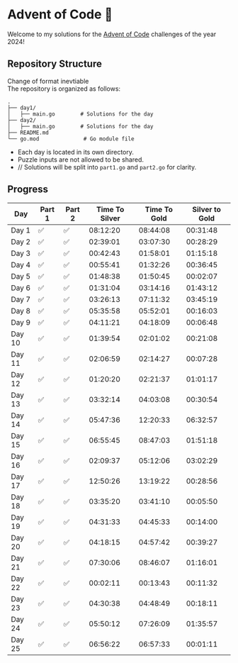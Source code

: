 # Advent of Code 🎄

Welcome to my solutions for the [Advent of Code](https://adventofcode.com/2024) challenges of the year 2024!

## Repository Structure

Change of format inevtiable  
The repository is organized as follows:

```text
.
├── day1/
│   ├── main.go        # Solutions for the day
├── day2/
│   ├── main.go        # Solutions for the day
├── README.md
└── go.mod              # Go module file
```

- Each day is located in its own directory.
- Puzzle inputs are not allowed to be shared.
- // Solutions will be split into `part1.go` and `part2.go` for clarity.

## Progress

| Day    | Part 1 | Part 2 | Time To Silver | Time To Gold | Silver to Gold |
| ------ | ------ | ------ | -------------- | ------------ | -------------- |
| Day 1  | ✅     | ✅     | 08:12:20       | 08:44:08     | 00:31:48       |
| Day 2  | ✅     | ✅     | 02:39:01       | 03:07:30     | 00:28:29       |
| Day 3  | ✅     | ✅     | 00:42:43       | 01:58:01     | 01:15:18       |
| Day 4  | ✅     | ✅     | 00:55:41       | 01:32:26     | 00:36:45       |
| Day 5  | ✅     | ✅     | 01:48:38       | 01:50:45     | 00:02:07       |
| Day 6  | ✅     | ✅     | 01:31:04       | 03:14:16     | 01:43:12       |
| Day 7  | ✅     | ✅     | 03:26:13       | 07:11:32     | 03:45:19       |
| Day 8  | ✅     | ✅     | 05:35:58       | 05:52:01     | 00:16:03       |
| Day 9  | ✅     | ✅     | 04:11:21       | 04:18:09     | 00:06:48       |
| Day 10 | ✅     | ✅     | 01:39:54       | 02:01:02     | 00:21:08       |
| Day 11 | ✅     | ✅     | 02:06:59       | 02:14:27     | 00:07:28       |
| Day 12 | ✅     | ✅     | 01:20:20       | 02:21:37     | 01:01:17       |
| Day 13 | ✅     | ✅     | 03:32:14       | 04:03:08     | 00:30:54       |
| Day 14 | ✅     | ✅     | 05:47:36       | 12:20:33     | 06:32:57       |
| Day 15 | ✅     | ✅     | 06:55:45       | 08:47:03     | 01:51:18       |
| Day 16 | ✅     | ✅     | 02:09:37       | 05:12:06     | 03:02:29       |
| Day 17 | ✅     | ✅     | 12:50:26       | 13:19:22     | 00:28:56       |
| Day 18 | ✅     | ✅     | 03:35:20       | 03:41:10     | 00:05:50       |
| Day 19 | ✅     | ✅     | 04:31:33       | 04:45:33     | 00:14:00       |
| Day 20 | ✅     | ✅     | 04:18:15       | 04:57:42     | 00:39:27       |
| Day 21 | ✅     | ✅     | 07:30:06       | 08:46:07     | 01:16:01       |
| Day 22 | ✅     | ✅     | 00:02:11       | 00:13:43     | 00:11:32       |
| Day 23 | ✅     | ✅     | 04:30:38       | 04:48:49     | 00:18:11       |
| Day 24 | ✅     | ✅     | 05:50:12       | 07:26:09     | 01:35:57       |
| Day 25 | ✅     | ✅     | 06:56:22       | 06:57:33     | 00:01:11       |
